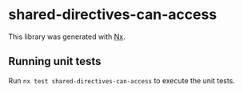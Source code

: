 # shared-directives-can-access

This library was generated with [Nx](https://nx.dev).

## Running unit tests

Run `nx test shared-directives-can-access` to execute the unit tests.
